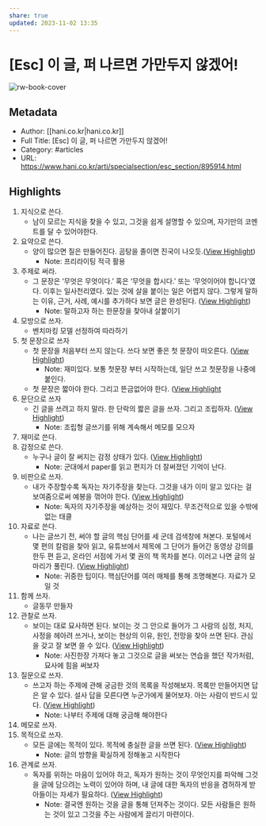 ```yaml
---
share: true
updated: 2023-11-02 13:35
---
```


# [Esc] 이 글, 퍼 나르면 가만두지 않겠어!

![rw-book-cover](https://img.hani.co.kr/imgdb/resize/2019/0530/53_1559176233_00500526_20190530.JPG)

## Metadata
- Author: [[hani.co.kr|hani.co.kr]]
- Full Title: [Esc] 이 글, 퍼 나르면 가만두지 않겠어!
- Category: #articles
- URL: https://www.hani.co.kr/arti/specialsection/esc_section/895914.html

## Highlights
1. 지식으로 쓴다. 
   - 남이 모르는 지식을 찾을 수 있고, 그것을 쉽게 설명할 수 있으며, 자기만의 코멘트를 달 수 있어야한다.
2. 요약으로 쓴다.
    - 양이 많으면 질은 만들어진다. 곰탕을 졸이면 진국이 나오듯.([View Highlight](https://read.readwise.io/read/01gnge7qwjsbzvnkxvpekykf1j))
        - Note: 프리라이팅 적극 활용
3. 주제로 써라.
    - 그 문장은 ‘무엇은 무엇이다.’ 혹은 ‘무엇을 합시다.’ 또는 ‘무엇이어야 합니다’였다. 이후는 일사천리였다. 있는 것에 살을 붙이는 일은 어렵지 않다. 그렇게 말하는 이유, 근거, 사례, 예시를 추가하다 보면 글은 완성된다. ([View Highlight](https://read.readwise.io/read/01gnge9qypwcjdhm7ekcdg2nec))
        - Note: 말하고자 하는 한문장을 찾아내 살붙이기
4. 모방으로 쓰자.
	- 벤치마킹 모델 선정하여 따라하기
5. 첫 문장으로 쓰자
    - 첫 문장을 처음부터 쓰지 않는다. 쓰다 보면 좋은 첫 문장이 떠오른다. ([View Highlight](https://read.readwise.io/read/01gngecab4y32j08hj8hdw220w))
        - Note: 재미있다. 보통 첫문장 부터 시작하는데, 일단 쓰고 첫문장을 나중에 붙인다.
    - 첫 문장은 짧아야 한다. 그리고 뜬금없어야 한다. ([View Highlight](https://read.readwise.io/read/01gngecrr0ngcn8mj74x58zw4d)
6. 문단으로 쓰자
    - 긴 글을 쓰려고 하지 말라. 한 단락의 짧은 글을 쓰자. 그리고 조립하자. ([View Highlight](https://read.readwise.io/read/01gngee0n7tj2k0s1ckvmrf0wz))
        - Note: 조립형 글쓰기를 위해 계속해서 메모를 모으자
7. 재미로 쓴다.
8. 감정으로 쓴다.
    - 누구나 글이 잘 써지는 감정 상태가 있다. ([View Highlight](https://read.readwise.io/read/01gngeegcgq786rnzey97s96s2))
        - Note: 군대에서 paper를 읽고 편지가 더 잘써졌던 기억이 난다.
9. 비판으로 쓰자.
    - 내가 주장할수록 독자는 자기주장을 찾는다. 그것을 내가 이미 알고 있다는 걸 보여줌으로써 예봉을 꺾어야 한다. ([View Highlight](https://read.readwise.io/read/01gngeg8g8scw6zctfvg9dag1w))
        - Note: 독자의 자기주장을 예상하는 것이 재밌다. 무조건적으로 있을 수밖에 없는 태클
10. 자료로 쓴다.
    - 나는 글쓰기 전, 써야 할 글의 핵심 단어를 세 군데 검색창에 쳐본다. 포털에서 몇 편의 칼럼을 찾아 읽고, 유튜브에서 제목에 그 단어가 들어간 동영상 강의를 한두 편 듣고, 온라인 서점에 가서 몇 권의 책 목차를 본다. 이러고 나면 글의 실마리가 풀린다. ([View Highlight](https://read.readwise.io/read/01gngejcd4ry275a7ktr2mr1k8))
        - Note: 귀중한 팁이다. 핵심단어를 여러 매체를 통해 조명해본다. 자료가 모일 것
11. 함께 쓰자.
	- 글동무 만들자
12. 관찰로 쓰자.
    - 보이는 대로 묘사하면 된다. 보이는 것 그 안으로 들어가 그 사람의 심정, 처지, 사정을 헤아려 쓰거나, 보이는 현상의 이유, 원인, 전망을 찾아 쓰면 된다. 관심을 갖고 잘 보면 쓸 수 있다. ([View Highlight](https://read.readwise.io/read/01gngem7s88tre894d1f8cabyd))
        - Note: 사진한장 가져다 놓고 그것으로 글을 써보는 연습을 했던 작가처럼, 묘사에 힘을 써보자
13. 질문으로 쓰자.
    - 쓰고자 하는 주제에 관해 궁금한 것의 목록을 작성해보자. 목록만 만들어지면 답은 알 수 있다. 설사 답을 모른다면 누군가에게 물어보자. 아는 사람이 반드시 있다. ([View Highlight](https://read.readwise.io/read/01gngemmsh71vp3e5z7zx96q69))
        - Note: 나부터 주제에 대해 궁금해 해야한다
14. 메모로 쓰자.
15. 목적으로 쓰자.
    - 모든 글에는 목적이 있다. 목적에 충실한 글을 쓰면 된다. ([View Highlight](https://read.readwise.io/read/01gngen5mjcpm9tsneyv4qg91d))
        - Note: 글의 방향을 확실하게 정해놓고 시작한다
16. 관계로 쓰자.
    - 독자를 위하는 마음이 있어야 하고, 독자가 원하는 것이 무엇인지를 파악해 그것을 글에 담으려는 노력이 있어야 하며, 내 글에 대한 독자의 반응을 겸허하게 받아들이는 자세가 필요하다. ([View Highlight](https://read.readwise.io/read/01gngeqg3wb05jgxrasfsh8sz6))
        - Note: 결국엔 원하는 것을 글을 통해 던져주는 것이다. 모든 사람들은 원하는 것이 있고 그것을 주는 사람에게 끌리기 마련이다.
